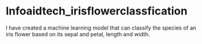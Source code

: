# Infoaidtech_irisflowerclassfication
I have created a machine learning model that can classify the species of an iris flower based on its sepal and petal, length and width.
